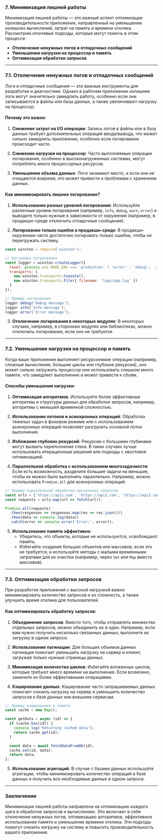 ### 7. **Минимизация лишней работы**

Минимизация лишней работы — это важный аспект оптимизации производительности приложения, направленный на уменьшение излишних вычислений, затрат на память и времени отклика. Рассмотрим ключевые подходы, которые могут помочь в этом процессе:

- **Отключение ненужных логов и отладочных сообщений**
- **Уменьшение нагрузки на процессор и память**
- **Оптимизация обработки запросов**

---

### 7.1. **Отключение ненужных логов и отладочных сообщений**

Логи и отладочные сообщения — это важные инструменты для разработки и диагностики. Однако в рабочем приложении излишние логи могут значительно замедлить работу, особенно если они записываются в файлы или базы данных, а также увеличивают нагрузку на процессор.

#### Почему это важно:

1. **Снижение затрат на I/O операции**:
   Запись логов в файлы или в базу данных требует дополнительных операций ввода/вывода, что может сильно замедлить приложение, особенно если логирование происходит часто.

2. **Снижение нагрузки на процессор**:
   Часто выполняемые операции логирования, особенно в высоконагруженных системах, могут потреблять много процессорных ресурсов.

3. **Уменьшение объема данных**:
   Логи занимают место, и если они не очищаются вовремя, это может привести к проблемам с хранением данных.

#### Как минимизировать лишнее логирование?

1. **Использование разных уровней логирования**:
   Используйте различные уровни логирования (например, `info`, `debug`, `warn`, `error`) и выводите только нужные в зависимости от окружения (например, в продакшн-среде отключить отладочные сообщения).

2. **Логирование только ошибок в продакшн-среде**:
   В продакшн-окружении часто достаточно логировать только ошибки, чтобы не перегружать систему.

```javascript
const winston = require('winston');

// Настройка логирования
const logger = winston.createLogger({
  level: process.env.NODE_ENV === 'production' ? 'error' : 'debug',  // В продакшн логируем только ошибки
  transports: [
    new winston.transports.Console(),
    new winston.transports.File({ filename: 'logs/app.log' })
  ]
});

// Пример логирования
logger.debug('Debug message');
logger.info('Info message');
logger.error('Error message');
```

3. **Отключение логирования в некоторых модулях**:
   В некоторых случаях, например, в сторонних модулях или библиотеках, можно отключить логирование, если оно не требуется.

---

### 7.2. **Уменьшение нагрузки на процессор и память**

Когда ваше приложение выполняет ресурсоемкие операции (например, сложные вычисления, большие циклы или глубокие рекурсии), оно может сильно загружать процессор или использовать слишком много памяти, что замедляет выполнение и может привести к сбоям. 

#### Способы уменьшения нагрузки:

1. **Оптимизация алгоритмов**:
   Используйте более эффективные алгоритмы и структуры данных для обработки запросов, например, алгоритмы с меньшей временной сложностью.

2. **Использование потоков и асинхронных операций**:
   Обработка тяжелых задач в фоновом режиме или с использованием асинхронных операций позволяет разгрузить основной поток выполнения.

3. **Избежание глубоких рекурсий**:
   Рекурсии с большими глубинами могут вызвать переполнение стека. В таких случаях лучше использовать итерационные решения или подходы с хвостовой оптимизацией.

4. **Параллельная обработка с использованием многозадачности**:
   Если есть возможность, разделите большие задачи на меньшие, чтобы их можно было выполнять параллельно. Например, можно использовать `Promise.all` для асинхронных операций.

```javascript
// Пример параллельной обработки нескольких запросов
const urls = ['https://api1.com', 'https://api2.com', 'https://api3.com'];
const requests = urls.map(url => fetch(url));

Promise.all(requests)
  .then(responses => responses.map(res => res.json()))
  .then(data => console.log(data))
  .catch(error => console.error('Error:', error));
```

5. **Использование памяти эффективно**:
   - Убедитесь, что объекты, которые не используются, освобождают память.
   - Избегайте создания больших объектов или массивов, если это не требуется, и используйте методы с малыми временными затратами для их очистки (например, через `Set` или `Map` вместо массивов).

---

### 7.3. **Оптимизация обработки запросов**

При разработке приложений с высокой нагрузкой важно минимизировать количество запросов и их сложность, а также улучшить время отклика для пользователей.

#### Как оптимизировать обработку запросов:

1. **Объединение запросов**:
   Вместо того, чтобы отправлять множество отдельных запросов, можно объединить их в один. Например, если вам нужно получить несколько связанных данных, выполните их загрузку в одном запросе.

2. **Использование пагинации**:
   Для больших объемов данных пагинация помогает уменьшить нагрузку на сервер и клиент, загружая только нужные страницы данных.

3. **Минимизация количества циклов**:
   Избегайте вложенных циклов, которые требуют много времени на выполнение. Если возможно, замените их более эффективными операциями.

4. **Кэширование данных**:
   Кэширование часто запрашиваемых данных помогает снизить нагрузку на сервер и уменьшить количество запросов к базе данных или внешним сервисам.

```javascript
// Пример кэширования в памяти
const cache = new Map();

const getData = async (id) => {
  if (cache.has(id)) {
    console.log('Returning cached data');
    return cache.get(id);
  }

  const data = await fetchDataFromDb(id);
  cache.set(id, data);
  return data;
};
```

5. **Использование агрегаций**:
   В случае с базами данных используйте агрегации, чтобы минимизировать количество операций в базе данных и получить все необходимые данные в одном запросе.

---

### Заключение

Минимизация лишней работы направлена на оптимизацию каждого шага в обработке запросов и вычислениях. Это включает в себя отключение ненужных логов, оптимизацию алгоритмов, эффективное использование памяти и уменьшение времени отклика. Эти подходы помогут снизить нагрузку на систему и повысить производительность вашего приложения.
